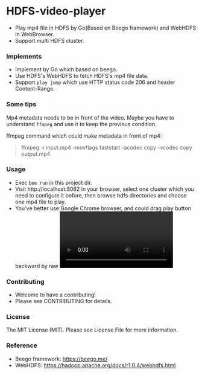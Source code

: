 # HDFS-video-player

* Play mp4 file in HDFS by Go(Based on Beego framework) and WebHDFS in WebBrowser.
* Support multi HDFS cluster.

### Implements

* Implement by Go which based on beego.
* Use HDFS's WebHDFS to fetch HDFS's mp4 file data.
* Support `play jump` which use HTTP status code 206 and header Content-Range.

### Some tips

Mp4 metadata needs to be in front of the video. Maybe you have to understand `ffmpeg` and use it to keep the previous condition.

ffmpeg command which could make metadata in front of mp4:

> ffmpeg -i input.mp4 -movflags faststart -acodec copy -vcodec copy output.mp4 

### Usage

* Exec `bee run` in this project dir.
* Visit http://localhost:8082 in your browser, select one cluster which you need to configure it before, then browse hdfs directories and choose one mp4 file to play.
* You've better use Google Chrome browser, and could drag play button backward by raw <video> player.

### Contributing

* Welcome to have a contributing!
* Please see CONTRIBUTING for details.

### License

The MIT License (MIT). Please see License File for more information.

### Reference

* Beego framework: https://beego.me/
* WebHDFS: https://hadoop.apache.org/docs/r1.0.4/webhdfs.html
